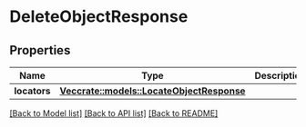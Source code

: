 # DeleteObjectResponse

## Properties

Name | Type | Description | Notes
------------ | ------------- | ------------- | -------------
**locators** | [**Vec<crate::models::LocateObjectResponse>**](LocateObjectResponse.md) |  | 

[[Back to Model list]](../README.md#documentation-for-models) [[Back to API list]](../README.md#documentation-for-api-endpoints) [[Back to README]](../README.md)


